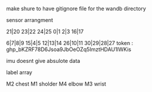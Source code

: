 
make shure to have gitignore file for the wandb directory

sensor arrangment 

21|20
23|22
24|25
0|1
2|3
16|17

6|7|8|9
15|4|5
12|13|14
26|10|11
30|29|28|27
token : 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

imu doesnt give absulote data 


label array 


M2 chest 
M1 sholder 
M4 elbow 
M3 wrist 

